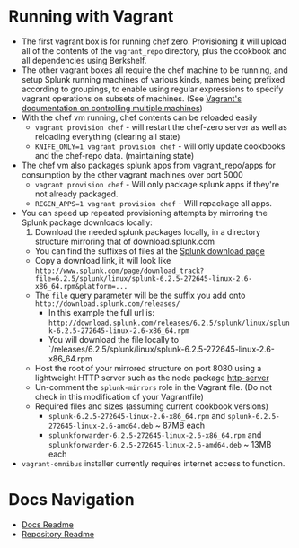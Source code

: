 Running with Vagrant
====================
* The first vagrant box is for running chef zero. Provisioning it will upload all of the contents of the `vagrant_repo` directory, plus the cookbook and all dependencies using Berkshelf.
* The other vagrant boxes all require the chef machine to be running, and setup Splunk running machines of various kinds, names being prefixed according to groupings, to enable using regular expressions to specify vagrant operations on subsets of machines. (See [Vagrant's documentation on controlling multiple machines](http://docs.vagrantup.com/v2/multi-machine/))
* With the chef vm running, chef contents can be reloaded easily
  * `vagrant provision chef` - will restart the chef-zero server as well as reloading everything (clearing all state)
  * `KNIFE_ONLY=1 vagrant provision chef` - will only update cookbooks and the chef-repo data. (maintaining state)
* The chef vm also packages splunk apps from vagrant_repo/apps for consumption by the other vagrant machines over port 5000
  * `vagrant provision chef` - Will only package splunk apps if they're not already packaged.
  * `REGEN_APPS=1 vagrant provision chef` - Will repackage all apps.
* You can speed up repeated provisioning attempts by mirroring the Splunk package downloads locally:
  1. Download the needed splunk packages locally, in a directory structure mirroring that of download.splunk.com
    * You can find the suffixes of files at the [Splunk download page](http://splunk.com/download)
    * Copy a download link, it will look like `http://www.splunk.com/page/download_track?file=6.2.5/splunk/linux/splunk-6.2.5-272645-linux-2.6-x86_64.rpm&platform=...`
    * The `file` query parameter will be the suffix you add onto `http://download.splunk.com/releases/`
      * In this example the full url is: `http://download.splunk.com/releases/6.2.5/splunk/linux/splunk-6.2.5-272645-linux-2.6-x86_64.rpm`
      * You will download the file locally to `<Mirror root>/releases/6.2.5/splunk/linux/splunk-6.2.5-272645-linux-2.6-x86_64.rpm
  * Host the root of your mirrored structure on port 8080 using a lightweight HTTP server such as the node package [http-server](https://npmjs.org/package/http-server)
  * Un-comment the `splunk-mirrors` role in the Vagrant file. (Do not check in this modification of your Vagrantfile)
  * Required files and sizes (assuming current cookbook versions)
    * `splunk-6.2.5-272645-linux-2.6-x86_64.rpm` and `splunk-6.2.5-272645-linux-2.6-amd64.deb` ~ 87MB each
    * `splunkforwarder-6.2.5-272645-linux-2.6-x86_64.rpm` and `splunkforwarder-6.2.5-272645-linux-2.6-amd64.deb` ~ 13MB each
* `vagrant-omnibus` installer currently requires internet access to function.

Docs Navigation
===============
* [Docs Readme](README.md)
* [Repository Readme](../README.md)
